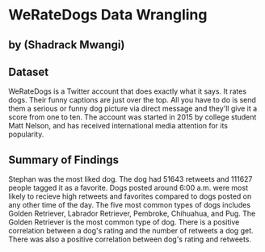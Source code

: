 # WeRateDogs Data Wrangling
## by (Shadrack Mwangi)

## Dataset

WeRateDogs is a Twitter account that does exactly what it says. It rates dogs. Their funny captions are just over the top. All you have to do is send them a serious or funny dog picture via direct message and they'll give it a score from one to ten. The account was started in 2015 by college student Matt Nelson, and has received international media attention for its popularity.

## Summary of Findings

Stephan was the most liked dog. The dog had 51643 retweets and 111627 people tagged it as a favorite. Dogs posted around 6:00 a.m. were most likely to recieve high retweets and favorites compared to dogs posted on any other time of the day. The five most common types of dogs includes Golden Retriever, Labrador Retriever, Pembroke, Chihuahua, and Pug. The Golden Retriever is the most common type of dog. There is a positive correlation between a dog's rating and the number of retweets a dog get. There was also a positive correlation between dog's rating and retweets.
